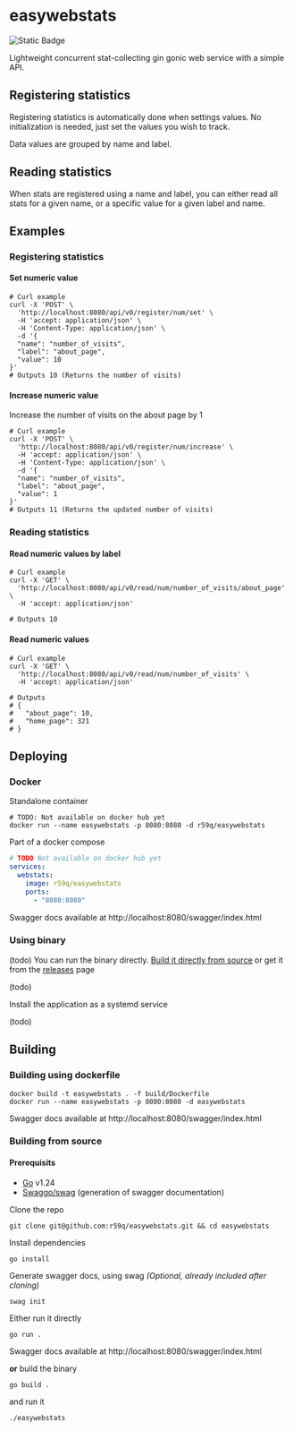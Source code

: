 # easywebstats
![Static Badge](https://img.shields.io/badge/License-MIT-blue)

Lightweight concurrent stat-collecting gin gonic web service with a simple API.

## Registering statistics

Registering statistics is automatically done when settings values. No initialization is needed, just set the values you wish to track.

Data values are grouped by name and label.

## Reading statistics

When stats are registered using a name and label, you can either read all stats for a given name, or a specific value for a given label and name.

## Examples
### Registering statistics
#### Set numeric value
```shell
# Curl example
curl -X 'POST' \
  'http://localhost:8080/api/v0/register/num/set' \
  -H 'accept: application/json' \
  -H 'Content-Type: application/json' \
  -d '{
  "name": "number_of_visits",
  "label": "about_page",
  "value": 10
}'
# Outputs 10 (Returns the number of visits)
```

#### Increase numeric value
Increase the number of visits on the about page by 1
```shell
# Curl example
curl -X 'POST' \
  'http://localhost:8080/api/v0/register/num/increase' \
  -H 'accept: application/json' \
  -H 'Content-Type: application/json' \
  -d '{
  "name": "number_of_visits",
  "label": "about_page",
  "value": 1
}'
# Outputs 11 (Returns the updated number of visits)
```

### Reading statistics
#### Read numeric values by label
```shell
# Curl example
curl -X 'GET' \
  'http://localhost:8080/api/v0/read/num/number_of_visits/about_page' \
  -H 'accept: application/json'

# Outputs 10
```

#### Read numeric values
```shell
# Curl example
curl -X 'GET' \
  'http://localhost:8080/api/v0/read/num/number_of_visits' \
  -H 'accept: application/json'

# Outputs
# {
#   "about_page": 10,
#   "home_page": 321
# }
```

## Deploying
### Docker
Standalone container
```shell
# TODO: Not available on docker hub yet
docker run --name easywebstats -p 8080:8080 -d r59q/easywebstats
```

Part of a docker compose
```yaml
# TODO Not available on docker hub yet
services:
  webstats:
    image: r59q/easywebstats
    ports:
      - "8080:8080"
```

Swagger docs available at http://localhost:8080/swagger/index.html

### Using binary

(todo) You can run the binary directly. [Build it directly from source](https://github.com/r59q/easywebstats?tab=readme-ov-file#building-from-source) or get it from the [releases](https://github.com/r59q/easywebstats/releases) page

(todo)

Install the application as a systemd service

(todo)
## Building
### Building using dockerfile
```shell
docker build -t easywebstats . -f build/Dockerfile
docker run --name easywebstats -p 8080:8080 -d easywebstats
```
Swagger docs available at http://localhost:8080/swagger/index.html

### Building from source

#### Prerequisits
- [Go](https://go.dev/doc/install) v1.24
- [Swaggo/swag](https://github.com/swaggo/swag?tab=readme-ov-file#getting-started) (generation of swagger documentation)

Clone the repo
```shell
git clone git@github.com:r59q/easywebstats.git && cd easywebstats
```

Install dependencies
```shell
go install
```
Generate swagger docs, using swag *(Optional, already included after cloning)*
```shell
swag init
```
Either run it directly
```shell
go run .
```
Swagger docs available at http://localhost:8080/swagger/index.html

**or** build the binary
```shell
go build .
```
and run it
```shell
./easywebstats
```